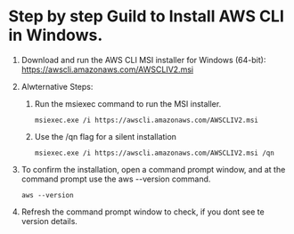 # Step by step Guild to Install AWS CLI in Windows.

1. Download and run the AWS CLI MSI installer for Windows (64-bit):
https://awscli.amazonaws.com/AWSCLIV2.msi

2. Alwternative Steps:
     1. Run the msiexec command to run the MSI installer.
        ```
        msiexec.exe /i https://awscli.amazonaws.com/AWSCLIV2.msi
        ```
    2. Use the /qn flag for a silent installation
        ```
        msiexec.exe /i https://awscli.amazonaws.com/AWSCLIV2.msi /qn
        ```
3. To confirm the installation, open a command prompt window, and at the command prompt use the aws --version command.
   ```
   aws --version
   ```
5. Refresh the command prompt window to check, if you dont see te version details.
